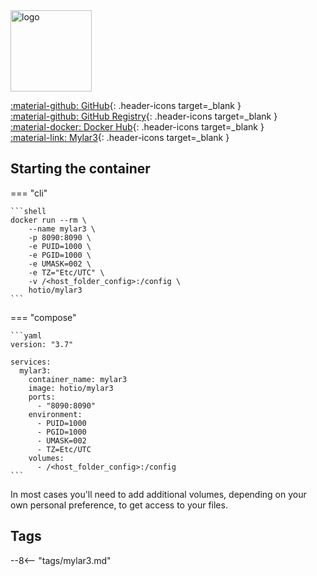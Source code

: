 <img src="https://hotio.dev/img/mylar3.png" alt="logo" height="130" width="130">

[:material-github: GitHub](https://github.com/hotio/mylar3){: .header-icons target=_blank }  
[:material-github: GitHub Registry](https://github.com/orgs/hotio/packages/container/package/mylar3){: .header-icons target=_blank }  
[:material-docker: Docker Hub](https://hub.docker.com/r/hotio/mylar3){: .header-icons target=_blank }  
[:material-link: Mylar3](https://github.com/mylar3/mylar3){: .header-icons target=_blank }  

## Starting the container

=== "cli"

    ```shell
    docker run --rm \
        --name mylar3 \
        -p 8090:8090 \
        -e PUID=1000 \
        -e PGID=1000 \
        -e UMASK=002 \
        -e TZ="Etc/UTC" \
        -v /<host_folder_config>:/config \
        hotio/mylar3
    ```

=== "compose"

    ```yaml
    version: "3.7"

    services:
      mylar3:
        container_name: mylar3
        image: hotio/mylar3
        ports:
          - "8090:8090"
        environment:
          - PUID=1000
          - PGID=1000
          - UMASK=002
          - TZ=Etc/UTC
        volumes:
          - /<host_folder_config>:/config
    ```

In most cases you'll need to add additional volumes, depending on your own personal preference, to get access to your files.

## Tags

--8<-- "tags/mylar3.md"
